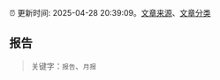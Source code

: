 :alarm_clock: 更新时间: 2025-04-28 20:39:09。[文章来源](/README.md)、[文章分类](/TAGS.md)

## 报告


> 关键字：`报告`、`月报`




